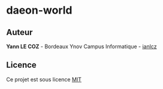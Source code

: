 # daeon-world

## Auteur

**Yann LE COZ** - Bordeaux Ynov Campus Informatique - [ianlcz](https://github.com/ianlcz)

## Licence

Ce projet est sous licence [MIT](./LICENSE)